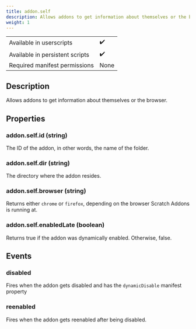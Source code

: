 ```yaml
---
title: addon.self
description: Allows addons to get information about themselves or the browser.
weight: 1
---
```


| | |
|-|-|
| Available in userscripts | ✔️ |
| Available in persistent scripts | ✔️ |
| Required manifest permissions | None |

## Description
Allows addons to get information about themselves or the browser.

## Properties
### addon.self.id (string)
The ID of the addon, in other words, the name of the folder.
### addon.self.dir (string)
The directory where the addon resides.
### addon.self.browser (string)
Returns either `chrome` or `firefox`, depending on the browser Scratch Addons is running at.
### addon.self.enabledLate (boolean)
Returns true if the addon was dynamically enabled. Otherwise, false.

## Events
### disabled
Fires when the addon gets disabled and has the `dynamicDisable` manifest property
### reenabled
Fires when the addon gets reenabled after being disabled.